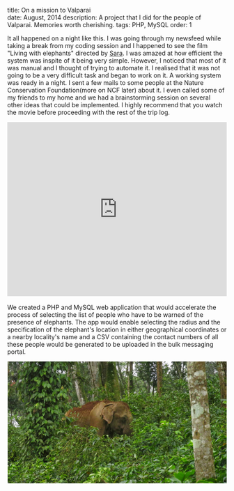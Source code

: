title: On a mission to Valparai  
date: August, 2014
description: A project that I did for the people of Valparai. Memories worth cherishing.
tags: PHP, MySQL
order: 1

It all happened on a night like this. I was going through my newsfeed while taking a break from my coding session and I happened to see the film "Living with elephants" directed by [Sara](http://saravanakumar.co.in/). I was amazed at how efficient the system was inspite of it being very simple. However, I noticed that most of it was manual and I thought of trying to automate it. I realised that it was not going to be a very difficult task and began to work on it. A working system was ready in a night. I sent a few mails to some people at the Nature Conservation Foundation(more on NCF later) about it. I even called some of my friends to my home and we had a brainstorming session on several other ideas that could be implemented. I highly recommend that you watch the movie before proceeding with the rest of the trip log.

<iframe width="100%" height="400" src="http://www.youtube.com/embed/MWcdMjv41ho" frameborder="0" allowfullscreen=""></iframe>

We created a PHP and MySQL web application that would accelerate the process of selecting the list of people who have to be warned of the presence of elephants. The app would enable selecting the radius and the specification of the elephant's location in either geographical coordinates or a nearby locality's name and a CSV containing the contact numbers of all these people would be generated to be uploaded in the bulk messaging portal.

![](../static/images/valparai.JPG)